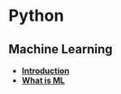 # Python

## Machine Learning
* [**Introduction**](ML_Introducing.md)
* [**What is ML**](ML_what_is_ML.md)